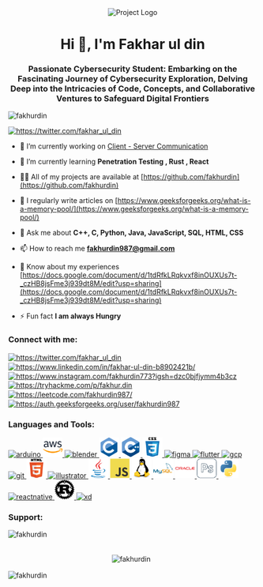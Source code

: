 <div align="center">
  <img src="[path/to/your/image](https://drive.google.com/file/d/1v-nAiuFza6MAmkGn1xLDJe4LajLMJnc4/view?usp=sharing).gif" alt="Project Logo" width="200"/>
</div>
<h1 align="center">Hi 👋, I'm Fakhar ul din</h1>
<h3 align="center">Passionate Cybersecurity Student: Embarking on the Fascinating Journey of Cybersecurity Exploration, Delving Deep into the Intricacies of Code, Concepts, and Collaborative Ventures to Safeguard Digital Frontiers</h3>

<p align="left"> <img src="https://komarev.com/ghpvc/?username=fakhurdin&label=Profile%20views&color=0e75b6&style=flat" alt="fakhurdin" /> </p>

<p align="left"> <a href="https://twitter.com/https://twitter.com/fakhar_ul_din" target="blank"><img src="https://img.shields.io/twitter/follow/https://twitter.com/fakhar_ul_din?logo=twitter&style=for-the-badge" alt="https://twitter.com/fakhar_ul_din" /></a> </p>

- 🔭 I’m currently working on [Client - Server Communication](https://github.com/fakhurdin/Client-Server-Communication-using-python)

- 🌱 I’m currently learning **Penetration Testing , Rust , React**

- 👨‍💻 All of my projects are available at [https://github.com/fakhurdin](https://github.com/fakhurdin)

- 📝 I regularly write articles on [https://www.geeksforgeeks.org/what-is-a-memory-pool/](https://www.geeksforgeeks.org/what-is-a-memory-pool/)

- 💬 Ask me about **C++, C, Python, Java, JavaScript, SQL, HTML, CSS**

- 📫 How to reach me **fakhurdin987@gmail.com**

- 📄 Know about my experiences [https://docs.google.com/document/d/1tdRfkLRqkvxf8inOUXUs7t-_czHB8jsFme3j939dt8M/edit?usp=sharing](https://docs.google.com/document/d/1tdRfkLRqkvxf8inOUXUs7t-_czHB8jsFme3j939dt8M/edit?usp=sharing)

- ⚡ Fun fact **I am always Hungry**

<h3 align="left">Connect with me:</h3>
<p align="left">
<a href="https://twitter.com/https://twitter.com/fakhar_ul_din" target="blank"><img align="center" src="https://raw.githubusercontent.com/rahuldkjain/github-profile-readme-generator/master/src/images/icons/Social/twitter.svg" alt="https://twitter.com/fakhar_ul_din" height="30" width="40" /></a>
<a href="https://linkedin.com/in/https://www.linkedin.com/in/fakhar-ul-din-b8902421b/" target="blank"><img align="center" src="https://raw.githubusercontent.com/rahuldkjain/github-profile-readme-generator/master/src/images/icons/Social/linked-in-alt.svg" alt="https://www.linkedin.com/in/fakhar-ul-din-b8902421b/" height="30" width="40" /></a>
<a href="https://instagram.com/https://www.instagram.com/fakhurdin773?igsh=dzc0bjfjymm4b3cz" target="blank"><img align="center" src="https://raw.githubusercontent.com/rahuldkjain/github-profile-readme-generator/master/src/images/icons/Social/instagram.svg" alt="https://www.instagram.com/fakhurdin773?igsh=dzc0bjfjymm4b3cz" height="30" width="40" /></a>
<a href="https://www.hackerrank.com/https://tryhackme.com/p/fakhur.din" target="blank"><img align="center" src="https://raw.githubusercontent.com/rahuldkjain/github-profile-readme-generator/master/src/images/icons/Social/hackerrank.svg" alt="https://tryhackme.com/p/fakhur.din" height="30" width="40" /></a>
<a href="https://www.leetcode.com/https://leetcode.com/fakhurdin987/" target="blank"><img align="center" src="https://raw.githubusercontent.com/rahuldkjain/github-profile-readme-generator/master/src/images/icons/Social/leet-code.svg" alt="https://leetcode.com/fakhurdin987/" height="30" width="40" /></a>
<a href="https://auth.geeksforgeeks.org/user/https://auth.geeksforgeeks.org/user/fakhurdin987" target="blank"><img align="center" src="https://raw.githubusercontent.com/rahuldkjain/github-profile-readme-generator/master/src/images/icons/Social/geeks-for-geeks.svg" alt="https://auth.geeksforgeeks.org/user/fakhurdin987" height="30" width="40" /></a>
</p>

<h3 align="left">Languages and Tools:</h3>
<p align="left"> <a href="https://www.arduino.cc/" target="_blank" rel="noreferrer"> <img src="https://cdn.worldvectorlogo.com/logos/arduino-1.svg" alt="arduino" width="40" height="40"/> </a> <a href="https://aws.amazon.com" target="_blank" rel="noreferrer"> <img src="https://raw.githubusercontent.com/devicons/devicon/master/icons/amazonwebservices/amazonwebservices-original-wordmark.svg" alt="aws" width="40" height="40"/> </a> <a href="https://www.blender.org/" target="_blank" rel="noreferrer"> <img src="https://download.blender.org/branding/community/blender_community_badge_white.svg" alt="blender" width="40" height="40"/> </a> <a href="https://www.cprogramming.com/" target="_blank" rel="noreferrer"> <img src="https://raw.githubusercontent.com/devicons/devicon/master/icons/c/c-original.svg" alt="c" width="40" height="40"/> </a> <a href="https://www.w3schools.com/cpp/" target="_blank" rel="noreferrer"> <img src="https://raw.githubusercontent.com/devicons/devicon/master/icons/cplusplus/cplusplus-original.svg" alt="cplusplus" width="40" height="40"/> </a> <a href="https://www.w3schools.com/css/" target="_blank" rel="noreferrer"> <img src="https://raw.githubusercontent.com/devicons/devicon/master/icons/css3/css3-original-wordmark.svg" alt="css3" width="40" height="40"/> </a> <a href="https://www.figma.com/" target="_blank" rel="noreferrer"> <img src="https://www.vectorlogo.zone/logos/figma/figma-icon.svg" alt="figma" width="40" height="40"/> </a> <a href="https://flutter.dev" target="_blank" rel="noreferrer"> <img src="https://www.vectorlogo.zone/logos/flutterio/flutterio-icon.svg" alt="flutter" width="40" height="40"/> </a> <a href="https://cloud.google.com" target="_blank" rel="noreferrer"> <img src="https://www.vectorlogo.zone/logos/google_cloud/google_cloud-icon.svg" alt="gcp" width="40" height="40"/> </a> <a href="https://git-scm.com/" target="_blank" rel="noreferrer"> <img src="https://www.vectorlogo.zone/logos/git-scm/git-scm-icon.svg" alt="git" width="40" height="40"/> </a> <a href="https://www.w3.org/html/" target="_blank" rel="noreferrer"> <img src="https://raw.githubusercontent.com/devicons/devicon/master/icons/html5/html5-original-wordmark.svg" alt="html5" width="40" height="40"/> </a> <a href="https://www.adobe.com/in/products/illustrator.html" target="_blank" rel="noreferrer"> <img src="https://www.vectorlogo.zone/logos/adobe_illustrator/adobe_illustrator-icon.svg" alt="illustrator" width="40" height="40"/> </a> <a href="https://www.java.com" target="_blank" rel="noreferrer"> <img src="https://raw.githubusercontent.com/devicons/devicon/master/icons/java/java-original.svg" alt="java" width="40" height="40"/> </a> <a href="https://developer.mozilla.org/en-US/docs/Web/JavaScript" target="_blank" rel="noreferrer"> <img src="https://raw.githubusercontent.com/devicons/devicon/master/icons/javascript/javascript-original.svg" alt="javascript" width="40" height="40"/> </a> <a href="https://www.linux.org/" target="_blank" rel="noreferrer"> <img src="https://raw.githubusercontent.com/devicons/devicon/master/icons/linux/linux-original.svg" alt="linux" width="40" height="40"/> </a> <a href="https://www.mysql.com/" target="_blank" rel="noreferrer"> <img src="https://raw.githubusercontent.com/devicons/devicon/master/icons/mysql/mysql-original-wordmark.svg" alt="mysql" width="40" height="40"/> </a> <a href="https://www.oracle.com/" target="_blank" rel="noreferrer"> <img src="https://raw.githubusercontent.com/devicons/devicon/master/icons/oracle/oracle-original.svg" alt="oracle" width="40" height="40"/> </a> <a href="https://www.photoshop.com/en" target="_blank" rel="noreferrer"> <img src="https://raw.githubusercontent.com/devicons/devicon/master/icons/photoshop/photoshop-line.svg" alt="photoshop" width="40" height="40"/> </a> <a href="https://www.python.org" target="_blank" rel="noreferrer"> <img src="https://raw.githubusercontent.com/devicons/devicon/master/icons/python/python-original.svg" alt="python" width="40" height="40"/> </a> <a href="https://reactnative.dev/" target="_blank" rel="noreferrer"> <img src="https://reactnative.dev/img/header_logo.svg" alt="reactnative" width="40" height="40"/> </a> <a href="https://www.rust-lang.org" target="_blank" rel="noreferrer"> <img src="https://raw.githubusercontent.com/devicons/devicon/master/icons/rust/rust-plain.svg" alt="rust" width="40" height="40"/> </a> <a href="https://www.adobe.com/products/xd.html" target="_blank" rel="noreferrer"> <img src="https://cdn.worldvectorlogo.com/logos/adobe-xd.svg" alt="xd" width="40" height="40"/> </a> </p>

<h3 align="left">Support:</h3>
<p><a href="https://www.buymeacoffee.com/fakhurdin"> <img align="left" src="https://cdn.buymeacoffee.com/buttons/v2/default-yellow.png" height="50" width="210" alt="fakhurdin" /></a></p><br><br>

<p><img align="center" src="https://github-readme-stats.vercel.app/api/top-langs?username=fakhurdin&show_icons=true&locale=en&layout=compact" alt="fakhurdin" /></p>

<p><img align="center" src="https://github-readme-streak-stats.herokuapp.com/?user=fakhurdin&" alt="fakhurdin" /></p>

